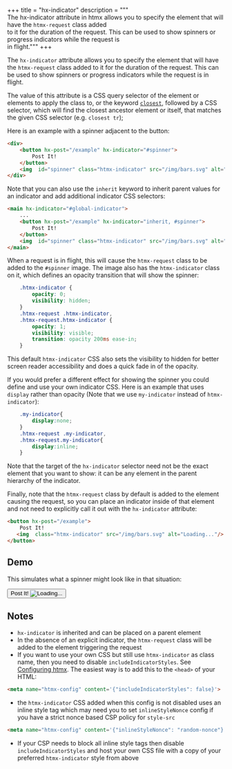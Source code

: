 +++
title = "hx-indicator"
description = """\
  The hx-indicator attribute in htmx allows you to specify the element that will have the `htmx-request` class added \
  to it for the duration of the request. This can be used to show spinners or progress indicators while the request is \
  in flight."""
+++

The `hx-indicator` attribute allows you to specify the element that will have the `htmx-request` class
added to it for the duration of the request. This can be used to show spinners or progress indicators
while the request is in flight.

The value of this attribute is a CSS query selector of the element or elements to apply the class to,
or the keyword [`closest`](https://developer.mozilla.org/docs/Web/API/Element/closest), followed by a CSS selector, 
which will find the closest ancestor element or itself, that matches the given CSS selector (e.g. `closest tr`);

Here is an example with a spinner adjacent to the button:

```html
<div>
    <button hx-post="/example" hx-indicator="#spinner">
        Post It!
    </button>
    <img  id="spinner" class="htmx-indicator" src="/img/bars.svg" alt="Loading..."/>
</div>
```

Note that you can also use the `inherit` keyword to inherit parent values for an indicator and add additional indicator
CSS selectors:

```html
<main hx-indicator="#global-indicator">
    ...
    <button hx-post="/example" hx-indicator="inherit, #spinner">
        Post It!
    </button>
    <img  id="spinner" class="htmx-indicator" src="/img/bars.svg" alt="Loading..."/>
</main>
```

When a request is in flight, this will cause the `htmx-request` class to be added to the `#spinner`
image.  The image also has the `htmx-indicator` class on it, which defines an opacity transition
that will show the spinner:

```css
    .htmx-indicator {
        opacity: 0;
        visibility: hidden;
    }
    .htmx-request .htmx-indicator,
    .htmx-request.htmx-indicator {
        opacity: 1;
        visibility: visible;
        transition: opacity 200ms ease-in;
    }
```
This default `htmx-indicator` CSS also sets the visibility to hidden for better screen reader accessibility and does a quick fade in of the opacity.

If you would prefer a different effect for showing the spinner you could define and use your own indicator
CSS.  Here is an example that uses `display` rather than opacity (Note that we use `my-indicator` instead of `htmx-indicator`):

```css
    .my-indicator{
        display:none;
    }
    .htmx-request .my-indicator,
    .htmx-request.my-indicator{
        display:inline;
    }
```

Note that the target of the `hx-indicator` selector need not be the exact element that you
want to show: it can be any element in the parent hierarchy of the indicator.

Finally, note that the `htmx-request` class by default is added to the element causing
the request, so you can place an indicator inside of that element and not need to explicitly
call it out with the `hx-indicator` attribute:

```html
<button hx-post="/example">
    Post It!
   <img  class="htmx-indicator" src="/img/bars.svg" alt="Loading..."/>
</button>
```

## Demo

This simulates what a spinner might look like in that situation:

<button class="btn" classes="toggle htmx-request:3s">
    Post It!
   <img  class="htmx-indicator" src="/img/bars.svg" alt="Loading..."/>
</button>

## Notes

* `hx-indicator` is inherited and can be placed on a parent element
* In the absence of an explicit indicator, the `htmx-request` class will be added to the element triggering the
  request
* If you want to use your own CSS but still use `htmx-indicator` as class name, then you need to disable `includeIndicatorStyles`. See [Configuring htmx](@/docs.md#config). The easiest way is to add this to the `<head>` of your HTML:
```html
<meta name="htmx-config" content='{"includeIndicatorStyles": false}'>
```
* the `htmx-indicator` CSS added when this config is not disabled uses an inline style tag which may need you to set `inlineStyleNonce` config if you have a strict nonce based CSP policy for `style-src`
```html
<meta name="htmx-config" content='{"inlineStyleNonce": "random-nonce"}'>
```
* If your CSP needs to block all inline style tags then disable `includeIndicatorStyles` and host your own CSS file with a copy of your preferred `htmx-indicator` style from above